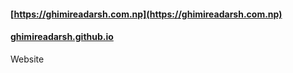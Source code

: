 #### [https://ghimireadarsh.com.np](https://ghimireadarsh.com.np)
#### [ghimireadarsh.github.io](ghimireadarsh.github.io)


Website
